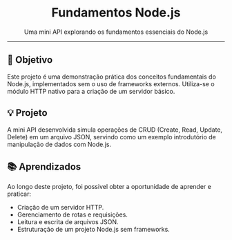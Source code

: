 <h1 align="center">Fundamentos Node.js</h1>

<p align="center">
  Uma mini API explorando os fundamentos essenciais do Node.js<br/>
</p>

---

## 🎯 Objetivo

Este projeto é uma demonstração prática dos conceitos fundamentais do Node.js, implementados sem o uso de frameworks externos. Utiliza-se o módulo HTTP nativo para a criação de um servidor básico.

## 💡 Projeto

A mini API desenvolvida simula operações de CRUD (Create, Read, Update, Delete) em um arquivo JSON, servindo como um exemplo introdutório de manipulação de dados com Node.js.

## 📚 Aprendizados
Ao longo deste projeto, foi possivel obter a oportunidade de aprender e praticar:

- Criação de um servidor HTTP.
- Gerenciamento de rotas e requisições.
- Leitura e escrita de arquivos JSON.
- Estruturação de um projeto Node.js sem frameworks.
